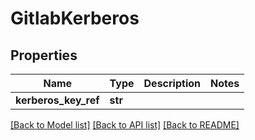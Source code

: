 # GitlabKerberos

## Properties
Name | Type | Description | Notes
------------ | ------------- | ------------- | -------------
**kerberos_key_ref** | **str** |  | 

[[Back to Model list]](../README.md#documentation-for-models) [[Back to API list]](../README.md#documentation-for-api-endpoints) [[Back to README]](../README.md)

